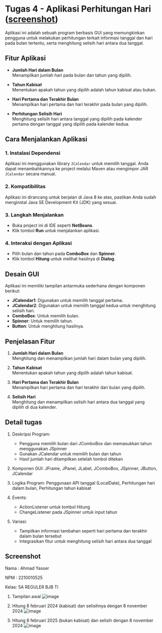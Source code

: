 # Tugas 4 - Aplikasi Perhitungan Hari ([screenshot](#screenshot))

Aplikasi ini adalah sebuah program berbasis GUI yang memungkinkan pengguna untuk melakukan perhitungan terkait informasi tanggal dan hari pada bulan tertentu, serta menghitung selisih hari antara dua tanggal.

## Fitur Aplikasi

- **Jumlah Hari dalam Bulan**  
  Menampilkan jumlah hari pada bulan dan tahun yang dipilih.

- **Tahun Kabisat**  
  Menentukan apakah tahun yang dipilih adalah tahun kabisat atau bukan.

- **Hari Pertama dan Terakhir Bulan**  
  Menampilkan hari pertama dan hari terakhir pada bulan yang dipilih.

- **Perhitungan Selisih Hari**  
  Menghitung selisih hari antara tanggal yang dipilih pada kalender pertama dengan tanggal yang dipilih pada kalender kedua.

## Cara Menjalankan Aplikasi

### 1. **Instalasi Dependensi**

Aplikasi ini menggunakan library `JCalendar` untuk memilih tanggal. Anda dapat menambahkannya ke project melalui Maven atau mengimpor JAR `JCalendar` secara manual.

### 2. **Kompatibilitas**

Aplikasi ini dirancang untuk berjalan di Java 8 ke atas, pastikan Anda sudah menginstal Java SE Development Kit (JDK) yang sesuai.

### 3. **Langkah Menjalankan**

- Buka project ini di IDE seperti **NetBeans**.
- Klik tombol **Run** untuk menjalankan aplikasi.

### 4. **Interaksi dengan Aplikasi**

- Pilih bulan dan tahun pada **ComboBox** dan **Spinner**.
- Klik tombol **Hitung** untuk melihat hasilnya di **Dialog**.

## Desain GUI

Aplikasi ini memiliki tampilan antarmuka sederhana dengan komponen berikut:

- **JCalendar1**: Digunakan untuk memilih tanggal pertama.
- **JCalendar2**: Digunakan untuk memilih tanggal kedua untuk menghitung selisih hari.
- **ComboBox**: Untuk memilih bulan.
- **Spinner**: Untuk memilih tahun.
- **Button**: Untuk menghitung hasilnya.

## Penjelasan Fitur

1. **Jumlah Hari dalam Bulan**  
   Menghitung dan menampilkan jumlah hari dalam bulan yang dipilih.
   
2. **Tahun Kabisat**  
   Menentukan apakah tahun yang dipilih adalah tahun kabisat.

3. **Hari Pertama dan Terakhir Bulan**  
   Menampilkan hari pertama dan hari terakhir dari bulan yang dipilih.

4. **Selisih Hari**  
   Menghitung dan menampilkan selisih hari antara dua tanggal yang dipilih di dua kalender.

## Detail tugas

1. Deskripsi Program:

   - Pengguna memilih bulan dari JComboBox dan memasukkan tahun menggunakan JSpinner
   - Gunakan JCalendar untuk memilih bulan dan tahun
   - Hasil jumlah hari ditampilkan setelah tombol ditekan

2. Komponen GUI: JFrame, JPanel, JLabel, JComboBox, JSpinner, JButton, JCalendar

3. Logika Program: Penggunaan API tanggal (LocalDate), Perhitungan hari dalam bulan, Perhitungan tahun kabisat

4. Events:

   - ActionListener untuk tombol Hitung
   - ChangeListener pada JSpinner untuk input tahun

5. Variasi:

   - Tampilkan informasi tambahan seperti hari pertama dan terakhir dalam bulan tersebut
   - Integrasikan fitur untuk menghitung selisih hari antara dua tanggal

## Screenshot

Nama : Ahmad Yasser

NPM  : 2210010525

Kelas: 5A REGULER BJB TI

1. Tampilan awal
![image](https://github.com/user-attachments/assets/bec0c5a7-868e-422f-823b-890e076bd9d2)

2. Hitung 8 februari 2024 (kabisat) dan selisihnya dengan 8 november 2024
![image](https://github.com/user-attachments/assets/94259655-e5e9-4cc8-9aeb-4ce42645925f)

3. Hitung 8 februari 2025 (bukan kabisat) dan selisih dengan 8 november 2024
![image](https://github.com/user-attachments/assets/6f507c3f-ef72-422c-badd-9c4cd4f257cd)
